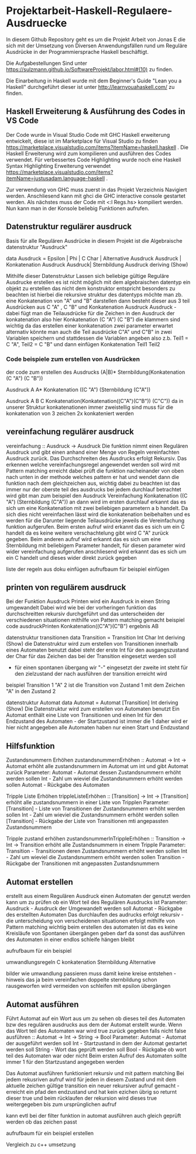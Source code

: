 # Projektarbeit-Haskell-Regulaere-Ausdruecke

In diesem Github Repository geht es um die Projekt Arbeit von Jonas E die sich mit der Umsetzung von Diversen Anwendungsfällen rund um Reguläre Ausdrücke in der Programmiersprache Haskell beschäftigt.

Die Aufgabestellungen Sind unter https://sulzmann.github.io/SoftwareProjekt/labor.html#(10) zu finden.

Die Einarbeitung in Haskell wurde mit dem Beginner's Guide "Lean you a Haskell" durchgeführt dieser ist unter http://learnyouahaskell.com/ zu finden.

## Haskell Erweiterung & Ausführung des Codes in VS Code

Der Code wurde in Visual Studio Code mit GHC Haskell erweiterung entwickelt, diese ist im Marketplace für Visual Studio zu finden https://marketplace.visualstudio.com/items?itemName=haskell.haskell .
Die Haskell Erweiterung wird zum kompilieren und ausführen des Codes verwendet. Für verbessertes Code Highlighting wurde noch eine Haskell Syntax Highlighting Erweiterung verwendet https://marketplace.visualstudio.com/items?itemName=justusadam.language-haskell .

Zur verwendung von GHC muss zuerst in das Projekt Verzeichnis Navigiert werden. Anschliesend kann mit ghci die GHC interactive console gestartet werden. Als nächstes muss der Code mit <:l Regs.hs> kompiliert werden.
Nun kann man in der Konsole beliebig Funktionen aufrufen.


## Datenstruktur regulärer ausdruck
Basis für alle Regulären Ausdrücke in diesem Projekt ist die Algebraische datenstruktur "Ausdruck"

data Ausdruck = Epsilon | Phi | C Char | Alternative Ausdruck Ausdruck | Konkatenation Ausdruck Ausdruck| Sternbildung Ausdruck deriving (Show)


Mithilfe dieser Datenstruktur Lassen sich beliebige gültige Reguläre Ausdrucke erstellen es ist nicht möglich
mit dem algebraischen datentyp ein objekt zu erstellen das nicht dem konstruktor entspricht
besonders zu beachten ist hierbei die rekursive struktur des datentyps möchte man zb.
eine Konkatenation von "A" und "B" darstellen dann besteht dieser aus 3 teil Ausdrücken
aus C "A" ,  C "B" und Konkatenation Ausdruck Ausdruck - dabei fügt man die Teilausdrücke für die Zeichen
in den Ausdruck der konkatenation also hier Konkatenation (C "A") (C "B")
die klammern sind wichtig da das erstellen einer konkatenation zwei parameter erwartet
alternativ könnte man auch die Teil ausdrücke C"A" und C"B" in zwei Variablen speichern und stattdessen die 
Variablen angeben also z.b. Teil1 = C "A", Teil2 = C "B" und dann einfügen Konkatenation Teil1 Teil2

### Code beispiele zum erstellen von Ausdrücken
der code zum erstellen des Ausdrucks (A|B)*
Sternbildung(Konkatenation (C "A") (C "B"))

Ausdruck A A*
Konkatenation ((C "A") (Sternbildung (C"A"))

Ausdruck A B C
Konkatenation(Konkatenation((C"A")(C"B")) (C"C"))
da in unserer Struktur konkatenationen immer zweistellig sind muss für die konkatenation von 3 zeichen
2x konkateniert werden

## vereinfachung regulärer ausdruck
vereinfachung :: Ausdruck -> Ausdruck
Die funktion nimmt einen Regulären Ausdruck und gibt einen anhand einer Menge von Regeln vereinfachten
Ausdruck zurück. Das Durchschreiten des Ausdrucks erfolgt Rekursiv. Das erkennen welche vereinfachungsregel
angewendet werden soll wird mit Pattern matching erreicht dabei prüft die funktion nacheinander von oben nach
unten in der methode welches pattern er hat und wendet dann die funktion nach dem gleichzeichen aus, wichtig
dabei zu beachten ist das immer nur der oberste teil des ausdrucks bei jedem durchlauf betrachtet wird
gibt man zum beispiel den Ausdruck Vereinfachung Konkatenation ((C "A") (Sternbildung (C"A")) an dann wird im ersten durchlauf
erkannt das es sich um eine Konkatenation mit zwei beliebigen parametern a b handelt. Da sich dies nicht vereinfachen
lässt wird die konkatenation beibehalten und es werden für die Darunter liegende Teilausdrücke
jeweils die Vereinfachung funktion aufgerufen. Beim ersten aufruf wird erkannt das es sich um ein C handelt 
da es keine weitere verschachtelung gibt wird C "A" zurück gegeben. Beim anderen aufruf wird erkannt das es sich
um eine Sternbildung mit beliebigem Parameter handelt, für diesen parameter wird wider vereinfachung aufgerufen
anschliesend wird erkannt das es sich um ein C handelt und dieses wider direkt zurück gegeben

liste der regeln aus doku einfügen
aufrufbaum für beispiel einfügen


## printen von regulärem ausdruck
Bei der Funktion Ausdruck Printen wird ein Ausdruck in einen String umgewandelt
Dabei wird wie bei der vorheringen funktion das durchschreitten rekursiv durchgeführt und das unterscheiden der 
verschiedenen situationen mithilfe von Pattern matching gemacht
beispiel code ausdruckPrinten Konkatenation((C"A")(C"B")
ergebnis AB

datenstruktur transitionen
data Transition = Transition Int Char Int deriving (Show)
die Datenstruktur wird zum erstellen von Transitionen innerhalb eines Automaten benutzt
dabei steht der erste Int für den ausgangszustand der Char für das Zeichen das bei der Transition eingesetzt werden soll
- für einen spontanen übergang wir "-" eingesetzt der zweite int steht für den zielzustand der nach ausführen
der transition erreicht wird

beispiel Transition 1 "A" 2
ist die Transition von Zustand 1 mit dem Zeichen "A" in den Zustand 2


datenstruktur Automat
data Automat = Automat [Transition] Int deriving (Show)
Die Datenstruktur wird zum erstellen von Automaten benutzt
Ein Automat enthält eine Liste von Transitionen und einen Int für den Endzustand 
des Automaten - der Startzustand ist immer die 1 daher wird er hier nicht angegeben
alle Automaten haben nur einen Start und Endzustand

## Hilfsfunktion

Zustandsnummern Erhöhen
zustandsnummernErhöhen :: Automat -> Int -> Automat
erhöht alle zustandsnummern im Automat um int und gibt Automat zurück
Parameter:
Automat - Automat dessen Zustandsnummern erhöht werden sollen
Int - Zahl um wieviel die Zustandsnummern erhöht werden sollen
Automat - Rückgabe des Automaten

Tripple Liste Erhöhen
trippleListeErhöhen :: [Transition] -> Int -> [Transition]
erhöht alle zustandsnummern in einer Liste von Tripplen
Parameter:
[Transition] - Liste von Transitionen der Zustandsnummern erhöht werden sollen
Int - Zahl um wieviel die Zustandsnummern erhöht werden sollen
[Transition] - Rückgabe der Liste von Transitionen mti angepassten Zustandsnummern

Tripple zustand erhöhen
zustandsnummerInTrippleErhöhen :: Transition -> Int -> Transition
erhöht alle Zustandsnummern in einem Tripple
Parameter:
Transition - Transitionen deren Zustandsnummern erhöht werden sollen
Int - Zahl um wieviel die Zustandsnummern erhöht werden sollen
Transition - Rückgabe der Transitionen mit angepassten Zustandsnummern


## Automat erstellen
erstellt aus einem Regulären Ausdruck einen Automaten der genutzt werden kann
um zu prüfen ob ein Wort teil des Regulären Ausdrucks ist
Parameter:
Ausdruck - Ausdruck der Umgewandelt werden soll
Automat - Rückgabe des erstellten Automaten
Das durchlaufen des audrucks erfolgt rekursiv - die unterscheidung von verscheidenen situationen
erfolgt mithilfe von Pattern matching
wichtig beim erstellen des automaten ist das es keine Kreisläufe von Spontanen übergängen geben darf
da sonst das ausführen des Automaten in einer endlos schleife hängen bleibt

aufrufbaum für ein beispiel

umwandlungsregeln 
C
konkatenation
Sternbildung
Alternative

bilder wie umwandlung passieren muss damit keine kreise entstehen - hinweis das ja beim vereinfachen doppelte
sternbildung schon rausgeworfen wird
    vermeiden von schleifen mit epsilon übergängen


## Automat ausführen
Führt Automat auf ein Wort aus um zu sehen ob dieses teil des Automaten bzw des regulären ausdrucks
aus dem der Automat erstellt wurde. Wenn das Wort teil des Automaten war wird true zurück gegeben
falls nicht false
ausführen :: Automat -> Int -> String -> Bool
Parameter:
Automat - Automat der ausgeführt werden soll
Int - Startzustand in dem der Automat gestartet werden soll
String - Wort das geprüft werden soll
Bool - Rückgabe ob wort teil des Automaten war oder nicht
Beim ersten Aufruf des Automaten sollte immer 1 für den Startzustand angegeben werden

Das Automat ausführen funktioniert rekursiv und mit pattern matching
Bei jedem rekusriven aufruf wird für jeden in diesem Zustand und mit dem aktuelle zeichen
gültige transition ein neuer rekursiver aufruf gemacht - erreicht ein pfad den endzustand und hat kein ezichen übrig so returnt
dieser true und beim rücklaufen der rekursion wird dieses true weitergegeben bis zum ursprünglichen aufruf

kann evtl bei der filter funktion in automat ausführen auch gleich geprüft werden ob das zeichen passt

aufrufbaum für ein beispiel erstellen



Vergleich zu c++ umsetzung